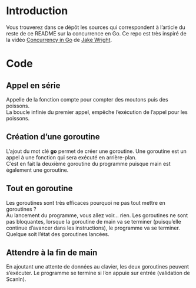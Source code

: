 # Introduction

Vous trouverez dans ce dépôt les sources qui correspondent à l’article du reste de ce README sur la concurrence en Go.
Ce repo est très inspiré de la vidéo [Concurrency in Go](https://www.youtube.com/watch?v=LvgVSSpwND8) de [Jake Wright](https://www.youtube.com/channel/UCc1Pn7FxieMohCZFPYEbs7w).

# Code

## Appel en série

Appelle de la fonction compte pour compter des moutons puis des poissons.  
La boucle infinie du premier appel, empêche l’exécution de l’appel pour les poissons.

## Création d’une goroutine

L’ajout du mot clé **go** permet de créer une goroutine. Une goroutine est un appel à une fonction qui sera exécuté en arrière-plan.  
C’est en fait la deuxième goroutine du programme puisque main est également une goroutine.

## Tout en goroutine

Les goroutines sont très efficaces pourquoi ne pas tout mettre en goroutines ?  
Au lancement du programme, vous allez voir... rien. Les goroutines ne sont pas bloquantes, lorsque la goroutine de main va se terminer (puisqu’elle continue d’avancer dans les instructions), le programme va se terminer. Quelque soit l’état des goroutines lancées.

## Attendre à la fin de main

En ajoutant une attente de données au clavier, les deux goroutines peuvent s’exécuter. Le programme se termine si l’on appuie sur entrée (validation de Scanln).